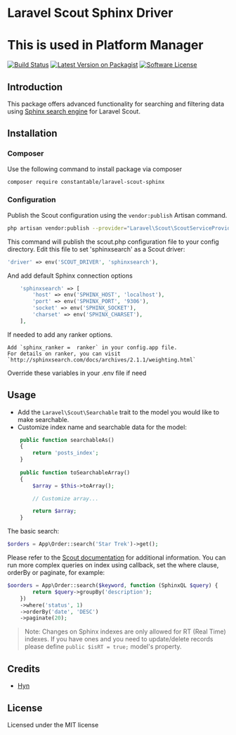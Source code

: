 # Laravel Scout Sphinx Driver
# This is used in Platform Manager

[![Build Status](https://travis-ci.org/constantable/laravel-scout-sphinx.svg?branch=master)](https://travis-ci.org/constantable/laravel-scout-sphinx)
[![Latest Version on Packagist][ico-version]][link-packagist]
[![Software License][ico-license]](LICENSE)

## Introduction
This package offers advanced functionality for searching and filtering data using [Sphinx search engine](http://sphinxsearch.com/) for Laravel Scout.

## Installation
### Composer
Use the following command to install package via composer
```bash
composer require constantable/laravel-scout-sphinx
```
### Configuration
Publish the Scout configuration using the `vendor:publish` Artisan command. 
```bash
php artisan vendor:publish --provider="Laravel\Scout\ScoutServiceProvider"
```
This command will publish the scout.php configuration file to your config directory. 
Edit this file to set 'sphinxsearch' as a Scout driver:
```php
'driver' => env('SCOUT_DRIVER', 'sphinxsearch'),
```
And add default Sphinx connection options
```php
    'sphinxsearch' => [
        'host' => env('SPHINX_HOST', 'localhost'),
        'port' => env('SPHINX_PORT', '9306'),
        'socket' => env('SPHINX_SOCKET'),
        'charset' => env('SPHINX_CHARSET'),
    ],
```

If needed to add any ranker options.
```
Add `sphinx_ranker =  ranker` in your config.app file.
For details on ranker, you can visit `http://sphinxsearch.com/docs/archives/2.1.1/weighting.html`
```

Override these variables in your .env file if need

## Usage
- Add the `Laravel\Scout\Searchable` trait to the model you would like to make searchable. 
- Customize index name and searchable data for the model:
```php
    public function searchableAs()
    {
        return 'posts_index';
    }
    
    public function toSearchableArray()
    {
        $array = $this->toArray();

        // Customize array...

        return $array;
    }
```

The basic search:
```php 
$orders = App\Order::search('Star Trek')->get();
``` 

Please refer to the [Scout documentation](https://laravel.com/docs/master/scout#searching) for additional information.
You can run more complex queries on index using callback, set the where clause, orderBy or paginate, for example:
```php
$oorders = App\Order::search($keyword, function (SphinxQL $query) {
        return $query->groupBy('description');
    })            
    ->where('status', 1)
    ->orderBy('date', 'DESC')
    ->paginate(20);
``` 
> Note: Changes on Sphinx indexes are only allowed for RT (Real Time) indexes. If you have ones and you need to update/delete records please define `public $isRT = true;` model's property. 

## Credits
- [Hyn](https://github.com/hyn)

## License

Licensed under the MIT license

[ico-version]: https://img.shields.io/packagist/v/constantable/laravel-scout-sphinx.svg?style=flat
[ico-license]: https://img.shields.io/badge/license-MIT-brightgreen.svg?style=flat
[link-packagist]: https://packagist.org/packages/constantable/laravel-scout-sphinx
